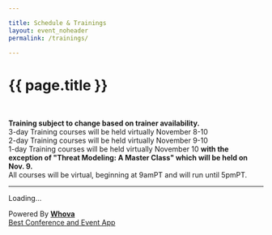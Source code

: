 ```yaml
---

title: Schedule & Trainings
layout: event_noheader
permalink: /trainings/

---
```


# {{ page.title }}
<br>

**Training subject to change based on trainer availability.**<br>
3-day Training courses will be held virtually November 8-10<br>
2-day Training courses will be held virtually November 9-10<br>
1-day Training courses will be held virtually November 10 **with the exception of "Threat Modeling: A Master Class" which will be held on Nov. 9.**<br>
All courses will be virtual, beginning at 9amPT and will run until 5pmPT.

---

<div><div title="Whova event and conference app" id="whova-agendawidget"><p id="whova-loading">Loading...</p></div><script src="https://whova.com/static/frontend/agenda_webpage/js/embedagenda.js?eid=owasp1_202111&host=https://whova.com"
 type="text/javascript" id="embeded-agenda-script"></script><div id="whova-wrap"> Powered By <a class="brandlink" target="_blank" href="https://whova.com"><b>Whova</b></a><div id="whova-mgm"><a href="https://whova.com/whova-event-app/"
 id="whova-emslink" target="_blank"> Best Conference and Event App </a></div></div><img style="display:none" src="https://whova.com/xems/apis/get_whova_tracking_image/?event_id=owasp1_202111&track_id=agenda_webpage_added" /></div>
